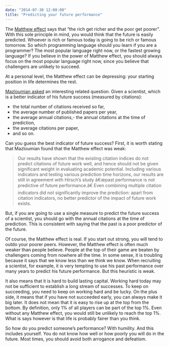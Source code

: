 ```yaml
---
date: "2014-07-30 12:00:00"
title: "Predicting your future performance"
---
```




The [Matthew effect](https://en.wikipedia.org/wiki/Matthew_effect) says that &ldquo;the rich get richer and the poor get poorer&rdquo;. With this sole principle in mind, you would think that the future is easily predicted. Whoever is rich or famous today is going to be rich or famous tomorrow.
So which programming language should you learn if you are a programmer? The most popular language right now, or the fastest growing language? If you believe in the power of Matthew effect, you should always focus on the most popular language right now, since you believe that challengers are unlikely to succeed.

At a personal level, the Matthew effect can be depressing: your starting position in life determines the rest.

[Mazloumian asked](http://journals.plos.org/plosone/article?id=10.1371/journal.pone.0049246#pone-0049246-g004) an interesting related question. Given a scientist, which is a better indicator of his future success (measured by citations):

- the total number of citations received so far,
- the average number of published papers per year,
- the average annual citations,- the annual citations at the time of prediction,
- the average citations per paper,
- and so on.


Can you guess the best indicator of future success?
First, it is worth stating that Mazloumian found that the Matthew effect was weak:

> Our results have shown that the existing citation indices do not predict citations of future work well, and hence should not be given significant weight in evaluating academic potential. Including various indicators and testing various prediction time horizons, our results are still in agreement with Hirsch&rsquo;s study â€œpast performance is not predictive of future performance.â€ Even combining multiple citation indicators did not significantly improve the prediction: apart from citation indicators, no better predictor of the impact of future work exists.



But, if you are going to use a single measure to predict the future success of a scientist, you should go with the annual citations at the time of prediction. This is consistent with saying that the past is a poor predictor of the future.

Of course, the Matthew effect is real. If you start out strong, you will tend to outdo your poorer peers. However, the Matthew effect is often much weaker than people believe. People at the top of their game are beaten by challengers coming from nowhere all the time.
In some sense, it is troubling because it says that we know less than we think we know. When recruiting a scientist, for example, it is very tempting to use his past performance over many years to predict his future performance. But this heuristic is weak.

It also means that it is hard to build lasting capital. Working hard today may not be sufficient to establish a long stream of successes. To keep on succeeding, you need to keep on working hard and be lucky.
On the plus side, it means that if you have not succeeded early, you can always make it big later. It does not mean that it is easy to rise up at the top from the bottom. By definition, only 1% of all players can be part of the top 1%. Even without any Matthew effect, you would still be unlikely to reach the top 1%. What is says however is that life is probably fairer than you think.

So how do you predict someone&rsquo;s performance? With humility. And this includes yourself. You do not know how well or how poorly you will do in the future. Most times, you should avoid both arrogance and defeatism.


